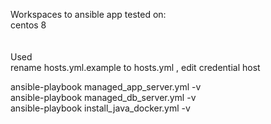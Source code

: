 Workspaces to ansible app
tested on: <br>
centos 8 <br>
 <br>
 <br>
Used <br>
rename  hosts.yml.example to hosts.yml , edit credential host

ansible-playbook managed_app_server.yml -v <br>
ansible-playbook managed_db_server.yml -v <br>
ansible-playbook install_java_docker.yml -v <br>
